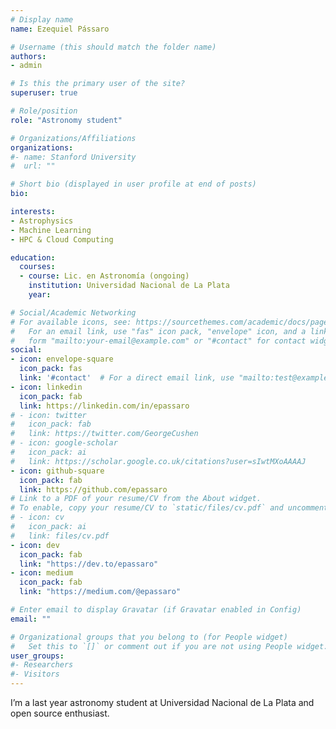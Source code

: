 ```yaml
---
# Display name
name: Ezequiel Pássaro

# Username (this should match the folder name)
authors:
- admin

# Is this the primary user of the site?
superuser: true

# Role/position
role: "Astronomy student"

# Organizations/Affiliations
organizations:
#- name: Stanford University
#  url: ""

# Short bio (displayed in user profile at end of posts)
bio:

interests:
- Astrophysics
- Machine Learning
- HPC & Cloud Computing

education:
  courses:
  - course: Lic. en Astronomía (ongoing)
    institution: Universidad Nacional de La Plata
    year:

# Social/Academic Networking
# For available icons, see: https://sourcethemes.com/academic/docs/page-builder/#icons
#   For an email link, use "fas" icon pack, "envelope" icon, and a link in the
#   form "mailto:your-email@example.com" or "#contact" for contact widget.
social:
- icon: envelope-square
  icon_pack: fas
  link: '#contact'  # For a direct email link, use "mailto:test@example.org".
- icon: linkedin
  icon_pack: fab
  link: https://linkedin.com/in/epassaro
# - icon: twitter
#   icon_pack: fab
#   link: https://twitter.com/GeorgeCushen
# - icon: google-scholar
#   icon_pack: ai
#   link: https://scholar.google.co.uk/citations?user=sIwtMXoAAAAJ
- icon: github-square
  icon_pack: fab
  link: https://github.com/epassaro
# Link to a PDF of your resume/CV from the About widget.
# To enable, copy your resume/CV to `static/files/cv.pdf` and uncomment the lines below.
# - icon: cv
#   icon_pack: ai
#   link: files/cv.pdf
- icon: dev
  icon_pack: fab
  link: "https://dev.to/epassaro"
- icon: medium
  icon_pack: fab
  link: "https://medium.com/@epassaro"

# Enter email to display Gravatar (if Gravatar enabled in Config)
email: ""

# Organizational groups that you belong to (for People widget)
#   Set this to `[]` or comment out if you are not using People widget.
user_groups:
#- Researchers
#- Visitors
---
```


I’m a last year astronomy student at Universidad Nacional de La Plata and open source enthusiast.
